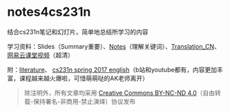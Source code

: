 # notes4cs231n
结合cs231n笔记和幻灯片，简单地总结所学习的内容

学习资料：Slides（Summary重要）、[Notes](http://cs231n.github.io/ "Notes")（理解关键词）、[Translation_CN](https://github.com/whyscience/CS231n-Note-Translation_CN "Translation_CN")、[网易云课堂视频](http://study.163.com/course/courseMain.htm?courseId=1003223001#/courseDetail "网易云课堂视频")（超清）

附：[literature](http://blog.csdn.net/Hao_Zhang_Vision/article/category/6424988/1)、 [cs231n spring 2017 english](https://www.youtube.com/playlist?list=PL3FW7Lu3i5JvHM8ljYj-zLfQRF3EO8sYv)（b站和youtube都有，内容更加丰富，课程越来越火爆啦，可惜萌萌哒的AK老师离开）

> 除注明外，所有文章均采用 [Creative Commons BY-NC-ND 4.0](https://creativecommons.org/licenses/by-nc-nd/4.0/deed.zh)（自由转载-保持署名-非商用-禁止演绎）协议发布